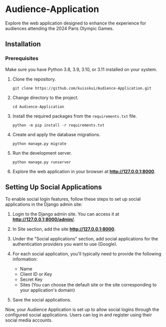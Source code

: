 # Audience-Application
Explore the web application designed to enhance the experience for audiences attending the 2024 Paris Olympic Games.

## Installation
### Prerequisites
Make sure you have Python 3.8, 3.9, 3.10, or 3.11 installed on your system.

1. Clone the repository.

    ```shell
    git clone https://github.com/kuisskui/Audience-Application.git
    ```

2. Change directory to the project.

    ```shell
    cd Audience-Application
    ```

3. Install the required packages from the `requirements.txt` file.

    ```shell
    python -m pip install -r requirements.txt
    ```

4. Create and apply the database migrations.

    ```shell
    python manage.py migrate
    ```

5. Run the development server.

    ```shell
    python manage.py runserver
    ```

6. Explore the web application in your browser at **http://127.0.0.1:8000**.

## Setting Up Social Applications
To enable social login features, follow these steps to set up social applications in the Django admin site:

1. Login to the Django admin site. You can access it at **http://127.0.0.1:8000/admin/**.

2. In Site section, add the site **http://127.0.0.1:8000**.

2. Under the "Social applications" section, add social applications for the authentication providers you want to use (Google).

3. For each social application, you'll typically need to provide the following information:
   - Name
   - Client ID or Key
   - Secret Key
   - Sites (You can choose the default site or the site corresponding to your application's domain)

4. Save the social applications.

Now, your Audience Application is set up to allow social logins through the configured social applications. Users can log in and register using their social media accounts.
